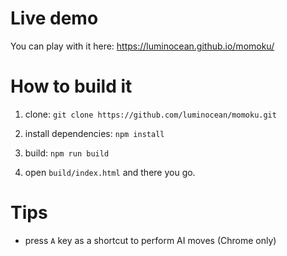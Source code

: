 # Live demo

You can play with it here: https://luminocean.github.io/momoku/

# How to build it

1. clone:
`git clone https://github.com/luminocean/momoku.git`

2. install dependencies:
`npm install`

3. build:
`npm run build`

4. open `build/index.html` and there you go.

# Tips

- press `A` key as a shortcut to perform AI moves (Chrome only)